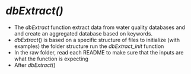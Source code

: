 # *dbExtract()*
* The *dbExtract* function extract data from water quality databases and and create an aggregated database based on keywords. 
* *dbExtract*() is based on a specific structure of files to initialize (with examples) the folder structure run the *dbExtract_init* function
* In the raw folder, read each README to make sure that the inputs are what the function is expecting
* After *dbExtract*() 
